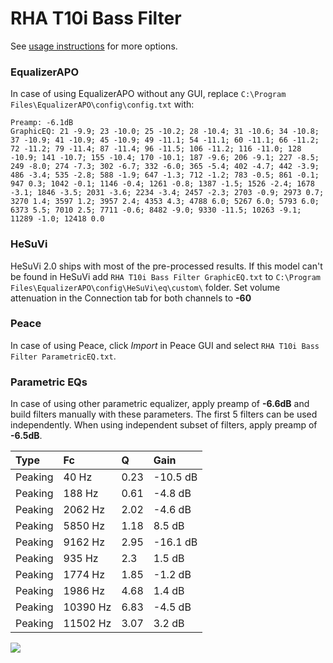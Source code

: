 # RHA T10i Bass Filter
See [usage instructions](https://github.com/jaakkopasanen/AutoEq#usage) for more options.

### EqualizerAPO
In case of using EqualizerAPO without any GUI, replace `C:\Program Files\EqualizerAPO\config\config.txt`
with:
```
Preamp: -6.1dB
GraphicEQ: 21 -9.9; 23 -10.0; 25 -10.2; 28 -10.4; 31 -10.6; 34 -10.8; 37 -10.9; 41 -10.9; 45 -10.9; 49 -11.1; 54 -11.1; 60 -11.1; 66 -11.2; 72 -11.2; 79 -11.4; 87 -11.4; 96 -11.5; 106 -11.2; 116 -11.0; 128 -10.9; 141 -10.7; 155 -10.4; 170 -10.1; 187 -9.6; 206 -9.1; 227 -8.5; 249 -8.0; 274 -7.3; 302 -6.7; 332 -6.0; 365 -5.4; 402 -4.7; 442 -3.9; 486 -3.4; 535 -2.8; 588 -1.9; 647 -1.3; 712 -1.2; 783 -0.5; 861 -0.1; 947 0.3; 1042 -0.1; 1146 -0.4; 1261 -0.8; 1387 -1.5; 1526 -2.4; 1678 -3.1; 1846 -3.5; 2031 -3.6; 2234 -3.4; 2457 -2.3; 2703 -0.9; 2973 0.7; 3270 1.4; 3597 1.2; 3957 2.4; 4353 4.3; 4788 6.0; 5267 6.0; 5793 6.0; 6373 5.5; 7010 2.5; 7711 -0.6; 8482 -9.0; 9330 -11.5; 10263 -9.1; 11289 -1.0; 12418 0.0
```

### HeSuVi
HeSuVi 2.0 ships with most of the pre-processed results. If this model can't be found in HeSuVi add
`RHA T10i Bass Filter GraphicEQ.txt` to `C:\Program Files\EqualizerAPO\config\HeSuVi\eq\custom\` folder.
Set volume attenuation in the Connection tab for both channels to **-60**

### Peace
In case of using Peace, click *Import* in Peace GUI and select `RHA T10i Bass Filter ParametricEQ.txt`.

### Parametric EQs
In case of using other parametric equalizer, apply preamp of **-6.6dB** and build filters manually
with these parameters. The first 5 filters can be used independently.
When using independent subset of filters, apply preamp of **-6.5dB**.

| Type    | Fc       |    Q | Gain     |
|:--------|:---------|:-----|:---------|
| Peaking | 40 Hz    | 0.23 | -10.5 dB |
| Peaking | 188 Hz   | 0.61 | -4.8 dB  |
| Peaking | 2062 Hz  | 2.02 | -4.6 dB  |
| Peaking | 5850 Hz  | 1.18 | 8.5 dB   |
| Peaking | 9162 Hz  | 2.95 | -16.1 dB |
| Peaking | 935 Hz   | 2.3  | 1.5 dB   |
| Peaking | 1774 Hz  | 1.85 | -1.2 dB  |
| Peaking | 1986 Hz  | 4.68 | 1.4 dB   |
| Peaking | 10390 Hz | 6.83 | -4.5 dB  |
| Peaking | 11502 Hz | 3.07 | 3.2 dB   |

![](https://raw.githubusercontent.com/jaakkopasanen/AutoEq/master/results/innerfidelity/sbaf-serious/RHA%20T10i%20Bass%20Filter/RHA%20T10i%20Bass%20Filter.png)